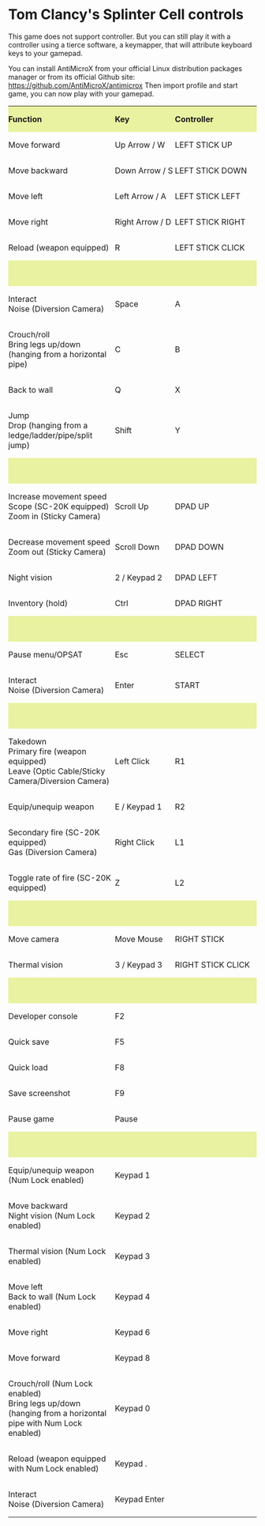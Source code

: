 # Tom Clancy's Splinter Cell controls

This game does not support controller. But you can still play it with a controller using a tierce software, a keymapper, that will attribute keyboard keys to your gamepad.

You can install AntiMicroX from your official Linux distribution packages manager or from its official Github site:
https://github.com/AntiMicroX/antimicrox
Then import profile and start game, you can now play with your gamepad.


<table width="616" data-cellpadding="0" data-cellspacing="0" style="background: transparent">
<tbody>
<tr class="odd" style="background: transparent">
<td width="242" height="22" data-bgcolor="#e8f2a1" style="background: #e8f2a1; border: none; padding: 0cm"><p><strong>Function</strong></p></td>
<td width="159" data-bgcolor="#e8f2a1" style="background: #e8f2a1; border: none; padding: 0cm"><p><strong>Key</strong></p></td>
<td width="216" data-bgcolor="#e8f2a1" style="background: #e8f2a1; border: none; padding: 0cm"><p><strong>Controller</strong></p></td>
</tr>
<tr class="even" style="background: transparent">
<td width="242" height="17" style="border: none; padding: 0cm"><p>Move forward</p></td>
<td width="159" style="border: none; padding: 0cm"><p>Up Arrow / W</p></td>
<td width="216" style="border: none; padding: 0cm"><p>LEFT STICK UP</p></td>
</tr>
<tr class="odd" style="background: transparent">
<td width="242" height="17" style="border: none; padding: 0cm"><p>Move backward</p></td>
<td width="159" style="border: none; padding: 0cm"><p>Down Arrow / S</p></td>
<td width="216" style="border: none; padding: 0cm"><p>LEFT STICK DOWN</p></td>
</tr>
<tr class="even" style="background: transparent">
<td width="242" height="17" style="border: none; padding: 0cm"><p>Move left</p></td>
<td width="159" style="border: none; padding: 0cm"><p>Left Arrow / A</p></td>
<td width="216" style="border: none; padding: 0cm"><p>LEFT STICK LEFT</p></td>
</tr>
<tr class="odd" style="background: transparent">
<td width="242" height="17" style="border: none; padding: 0cm"><p>Move right</p></td>
<td width="159" style="border: none; padding: 0cm"><p>Right Arrow / D</p></td>
<td width="216" style="border: none; padding: 0cm"><p>LEFT STICK RIGHT</p></td>
</tr>
<tr class="even" style="background: transparent">
<td width="242" height="17" style="border: none; padding: 0cm"><p>Reload (weapon equipped)</p></td>
<td width="159" style="border: none; padding: 0cm"><p>R</p></td>
<td width="216" style="border: none; padding: 0cm"><p>LEFT STICK CLICK</p></td>
</tr>
<tr class="odd" style="background: transparent">
<td colspan="3" width="616" height="17" data-bgcolor="#e8f2a1" style="background: #e8f2a1; border: none; padding: 0cm"><p><br />
</p></td>
</tr>
<tr class="even" style="background: transparent">
<td width="242" height="32" style="border: none; padding: 0cm"><p>Interact<br />
Noise (Diversion Camera)</p></td>
<td width="159" style="border: none; padding: 0cm"><p>Space</p></td>
<td width="216" style="border: none; padding: 0cm"><p>A</p></td>
</tr>
<tr class="odd" style="background: transparent">
<td width="242" height="47" style="border: none; padding: 0cm"><p>Crouch/roll<br />
Bring legs up/down (hanging from a horizontal pipe)</p></td>
<td width="159" style="border: none; padding: 0cm"><p>C</p></td>
<td width="216" style="border: none; padding: 0cm"><p>B</p></td>
</tr>
<tr class="even" style="background: transparent">
<td width="242" height="17" style="border: none; padding: 0cm"><p>Back to wall</p></td>
<td width="159" style="border: none; padding: 0cm"><p>Q</p></td>
<td width="216" style="border: none; padding: 0cm"><p>X</p></td>
</tr>
<tr class="odd" style="background: transparent">
<td width="242" height="49" style="border: none; padding: 0cm"><p>Jump<br />
Drop (hanging from a ledge/ladder/pipe/split jump)</p></td>
<td width="159" style="border: none; padding: 0cm"><p>Shift</p></td>
<td width="216" style="border: none; padding: 0cm"><p>Y</p></td>
</tr>
<tr class="odd" style="background: transparent">
<td colspan="3" width="616" height="17" data-bgcolor="#e8f2a1" style="background: #e8f2a1; border: none; padding: 0cm"><p><br />
</p></td>
</tr>
<tr class="odd" style="background: transparent">
<td width="242" height="47" style="border: none; padding: 0cm"><p>Increase movement speed<br />
Scope (SC-20K equipped)<br />
Zoom in (Sticky Camera)</p></td>
<td width="159" style="border: none; padding: 0cm"><p>Scroll Up</p></td>
<td width="216" style="border: none; padding: 0cm"><p>DPAD UP</p></td>
</tr>
<tr class="even" style="background: transparent">
<td width="242" height="32" style="border: none; padding: 0cm"><p>Decrease movement speed<br />
Zoom out (Sticky Camera)</p></td>
<td width="159" style="border: none; padding: 0cm"><p>Scroll Down</p></td>
<td width="216" style="border: none; padding: 0cm"><p>DPAD DOWN</p></td>
</tr>
<tr class="odd" style="background: transparent">
<td width="242" height="17" style="border: none; padding: 0cm"><p>Night vision</p></td>
<td width="159" style="border: none; padding: 0cm"><p>2 / Keypad 2</p></td>
<td width="216" style="border: none; padding: 0cm"><p>DPAD LEFT</p></td>
</tr>
<tr class="even" style="background: transparent">
<td width="242" height="17" style="border: none; padding: 0cm"><p>Inventory (hold)</p></td>
<td width="159" style="border: none; padding: 0cm"><p>Ctrl</p></td>
<td width="216" style="border: none; padding: 0cm"><p>DPAD RIGHT</p></td>
</tr>
<tr class="odd" style="background: transparent">
<td width="242" height="17" data-bgcolor="#e8f2a1" style="background: #e8f2a1; border: none; padding: 0cm"><p><br />
</p></td>
<td width="159" data-bgcolor="#e8f2a1" style="background: #e8f2a1; border: none; padding: 0cm"><p><br />
</p></td>
<td width="216" data-bgcolor="#e8f2a1" style="background: #e8f2a1; border: none; padding: 0cm"><p><br />
</p></td>
</tr>
<tr class="even">
<td width="242" height="17" style="border: none; padding: 0cm"><p>Pause menu/OPSAT</p></td>
<td width="159" style="border: none; padding: 0cm"><p>Esc</p></td>
<td width="216" style="border: none; padding: 0cm"><p>SELECT</p></td>
</tr>
<tr class="odd">
<td width="242" height="32" style="border: none; padding: 0cm"><p>Interact<br />
Noise (Diversion Camera)</p></td>
<td width="159" style="border: none; padding: 0cm"><p>Enter</p></td>
<td width="216" style="border: none; padding: 0cm"><p>START</p></td>
</tr>
<tr class="even" style="background: transparent">
<td colspan="3" width="616" height="17" data-bgcolor="#e8f2a1" style="background: #e8f2a1; border: none; padding: 0cm"><p><br />
</p></td>
</tr>
<tr class="odd">
<td width="242" height="77" style="border: none; padding: 0cm"><p>Takedown<br />
Primary fire (weapon equipped)<br />
Leave (Optic Cable/Sticky Camera/Diversion Camera)</p></td>
<td width="159" style="border: none; padding: 0cm"><p>Left Click</p></td>
<td width="216" style="border: none; padding: 0cm"><p>R1</p></td>
</tr>
<tr class="even">
<td width="242" height="17" style="border: none; padding: 0cm"><p>Equip/unequip weapon</p></td>
<td width="159" style="border: none; padding: 0cm"><p>E / Keypad 1</p></td>
<td width="216" style="border: none; padding: 0cm"><p>R2</p></td>
</tr>
<tr class="odd">
<td width="242" height="47" style="border: none; padding: 0cm"><p>Secondary fire (SC-20K equipped)<br />
Gas (Diversion Camera)</p></td>
<td width="159" style="border: none; padding: 0cm"><p>Right Click</p></td>
<td width="216" style="border: none; padding: 0cm"><p>L1</p></td>
</tr>
<tr class="even">
<td width="242" height="32" style="border: none; padding: 0cm"><p>Toggle rate of fire (SC-20K equipped)</p></td>
<td width="159" style="border: none; padding: 0cm"><p>Z</p></td>
<td width="216" style="border: none; padding: 0cm"><p>L2</p></td>
</tr>
<tr class="odd" style="background: transparent">
<td colspan="3" width="616" height="17" data-bgcolor="#e8f2a1" style="background: #e8f2a1; border: none; padding: 0cm"><p><br />
</p></td>
</tr>
<tr class="even">
<td width="242" height="17" style="border: none; padding: 0cm"><p>Move camera</p></td>
<td width="159" style="border: none; padding: 0cm"><p>Move Mouse</p></td>
<td width="216" style="border: none; padding: 0cm"><p>RIGHT STICK</p></td>
</tr>
<tr class="odd">
<td width="242" height="17" style="border: none; padding: 0cm"><p>Thermal vision</p></td>
<td width="159" style="border: none; padding: 0cm"><p>3 / Keypad 3</p></td>
<td width="216" style="border: none; padding: 0cm"><p>RIGHT STICK CLICK</p></td>
</tr>
<tr class="even" style="background: transparent">
<td colspan="3" width="616" height="17" data-bgcolor="#e8f2a1" style="background: #e8f2a1; border: none; padding: 0cm"><p><br />
</p></td>
</tr>
<tr class="odd">
<td width="242" height="17" style="border: none; padding: 0cm"><p>Developer console</p></td>
<td width="159" style="border: none; padding: 0cm"><p>F2</p></td>
<td width="216" style="border: none; padding: 0cm"><p><br />
</p></td>
</tr>
<tr class="even">
<td width="242" height="17" style="border: none; padding: 0cm"><p>Quick save</p></td>
<td width="159" style="border: none; padding: 0cm"><p>F5</p></td>
<td width="216" style="border: none; padding: 0cm"><p><br />
</p></td>
</tr>
<tr class="odd">
<td width="242" height="17" style="border: none; padding: 0cm"><p>Quick load</p></td>
<td width="159" style="border: none; padding: 0cm"><p>F8</p></td>
<td width="216" style="border: none; padding: 0cm"><p><br />
</p></td>
</tr>
<tr class="even">
<td width="242" height="17" style="border: none; padding: 0cm"><p>Save screenshot</p></td>
<td width="159" style="border: none; padding: 0cm"><p>F9</p></td>
<td width="216" style="border: none; padding: 0cm"><p><br />
</p></td>
</tr>
<tr class="odd">
<td width="242" height="17" style="border: none; padding: 0cm"><p>Pause game</p></td>
<td width="159" style="border: none; padding: 0cm"><p>Pause</p></td>
<td width="216" style="border: none; padding: 0cm"><p><br />
</p></td>
</tr>
<tr class="even" style="background: transparent">
<td colspan="3" width="616" height="17" data-bgcolor="#e8f2a1" style="background: #e8f2a1; border: none; padding: 0cm"><p><br />
</p></td>
</tr>
<tr class="odd">
<td width="242" height="32" style="border: none; padding: 0cm"><p>Equip/unequip weapon (Num Lock enabled)</p></td>
<td width="159" style="border: none; padding: 0cm"><p>Keypad 1</p></td>
<td width="216" style="border: none; padding: 0cm"><p><br />
</p></td>
</tr>
<tr class="even">
<td width="242" height="47" style="border: none; padding: 0cm"><p>Move backward<br />
Night vision (Num Lock enabled)</p></td>
<td width="159" style="border: none; padding: 0cm"><p>Keypad 2</p></td>
<td width="216" style="border: none; padding: 0cm"><p><br />
</p></td>
</tr>
<tr class="odd">
<td width="242" height="32" style="border: none; padding: 0cm"><p>Thermal vision (Num Lock enabled)</p></td>
<td width="159" style="border: none; padding: 0cm"><p>Keypad 3</p></td>
<td width="216" style="border: none; padding: 0cm"><p><br />
</p></td>
</tr>
<tr class="even">
<td width="242" height="47" style="border: none; padding: 0cm"><p>Move left<br />
Back to wall (Num Lock enabled)</p></td>
<td width="159" style="border: none; padding: 0cm"><p>Keypad 4</p></td>
<td width="216" style="border: none; padding: 0cm"><p><br />
</p></td>
</tr>
<tr class="odd">
<td width="242" height="17" style="border: none; padding: 0cm"><p>Move right</p></td>
<td width="159" style="border: none; padding: 0cm"><p>Keypad 6</p></td>
<td width="216" style="border: none; padding: 0cm"><p><br />
</p></td>
</tr>
<tr class="even">
<td width="242" height="17" style="border: none; padding: 0cm"><p>Move forward</p></td>
<td width="159" style="border: none; padding: 0cm"><p>Keypad 8</p></td>
<td width="216" style="border: none; padding: 0cm"><p><br />
</p></td>
</tr>
<tr class="odd">
<td width="242" height="77" style="border: none; padding: 0cm"><p>Crouch/roll (Num Lock enabled)<br />
Bring legs up/down (hanging from a horizontal pipe with Num Lock enabled)</p></td>
<td width="159" style="border: none; padding: 0cm"><p>Keypad 0</p></td>
<td width="216" style="border: none; padding: 0cm"><p><br />
</p></td>
</tr>
<tr class="even">
<td width="242" height="32" style="border: none; padding: 0cm"><p>Reload (weapon equipped with Num Lock enabled)</p></td>
<td width="159" style="border: none; padding: 0cm"><p>Keypad .</p></td>
<td width="216" style="border: none; padding: 0cm"><p><br />
</p></td>
</tr>
<tr class="odd">
<td width="242" height="33" style="border: none; padding: 0cm"><p>Interact<br />
Noise (Diversion Camera)</p></td>
<td width="159" style="border: none; padding: 0cm"><p>Keypad Enter</p></td>
<td width="216" style="border: none; padding: 0cm"><p><br />
</p></td>
</tr>
</tbody>
</table>

  

  
